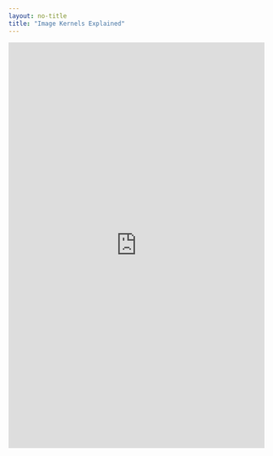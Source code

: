 ```yaml
---
layout: no-title
title: "Image Kernels Explained"
---
```


<iframe
    src="https://setosa.io/ev/image-kernels/"
    width="100%"
    height="800px"
    style="border:none;">
</iframe>
